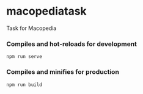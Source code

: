 # macopediatask

Task for Macopedia

### Compiles and hot-reloads for development

```
npm run serve
```

### Compiles and minifies for production

```
npm run build
```
